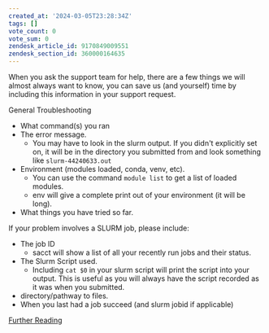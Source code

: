 ```yaml
---
created_at: '2024-03-05T23:28:34Z'
tags: []
vote_count: 0
vote_sum: 0
zendesk_article_id: 9170849009551
zendesk_section_id: 360000164635
---
```


When you ask the support team for help, there are a few things we will
almost always want to know, you can save us (and yourself) time by
including this information in your support request.

General Troubleshooting

- What command(s) you ran
- The error message.
    - You may have to look in the slurm output. If you didn't
        explicitly set on, it will be in the directory you submitted
        from and look something like `slurm-44240633.out`
- Environment (modules loaded, conda, venv, etc).
    - You can use the command `module list` to get a list of loaded
        modules.
    - env will give a complete print out of your environment (it will
        be long).
- What things you have tried so far.

If your problem involves a SLURM job, please include:

- The job ID
    - sacct will show a list of all your recently run jobs and their
        status.
- The Slurm Script used.
    - Including `cat $0` in your slurm script will print the script
        into your output. This is useful as you will always have the
        script recorded as it was when you submitted.
- directory/pathway to files.
- When you last had a job succeed (and slurm jobid if applicable) 

[Further
Reading](https://hpc-uit.readthedocs.io/en/latest/help/writing-support-requests.html)
